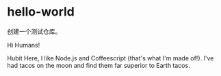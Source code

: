 # hello-world
创建一个测试仓库。

Hi Humans!

Hubit Here, I like Node.js and Coffeescript (that's what I'm made of!).
I've had tacos on the moon and find them far superior to Earth tacos.
